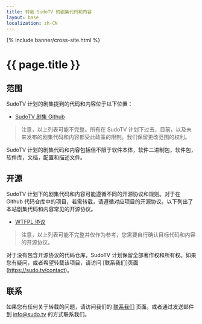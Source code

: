```yaml
---
title: 转载 SudoTV 的剧集代码和内容
layout: base
localization: zh-CN
---
```


{% include banner/cross-site.html %}

# {{ page.title }}

## 范围

SudoTV 计划的剧集提到的代码和内容位于以下位置：

- [SudoTV 剧集 Github](https://github.com/SudoTVSeries)

> 注意，以上列表可能不完整。所有在 SudoTV 计划下过去，目前，以及未来发布的剧集代码和内容都受此政策的限制。我们保留更改范围的权利。

SudoTV 计划的剧集代码和内容包括但不限于软件本体，软件二进制包，软件包，软件库，文档，配置和描述文件。

## 开源

SudoTV 计划下的剧集代码和内容可能遵循不同的开源协议和规则。对于在 Github 代码仓库中的项目，若需转载，请遵循对应项目的开源协议。以下列出了本站剧集代码和内容常见的开源协议。

- [WTFPL 协议](https://www.wtfpl.net/about/)

> 注意，以上列表可能不完整并仅作为参考，您需要自行确认目标代码和内容的开源协议。

对于没有包含开源协议的代码仓库，SudoTV 计划保留全部著作权和所有权。如果您有疑问，或者希望转载该项目，请访问 [联系我们]页面(https://sudo.tv/contact)。

## 联系

如果您有任何关于转载的问题，请访问我们的 [联系我们](https://sudo.tv/contact) 页面。或者通过发送邮件到 [info@sudo.tv](mailto://info@sudo.tv) 的方式联系我们。
